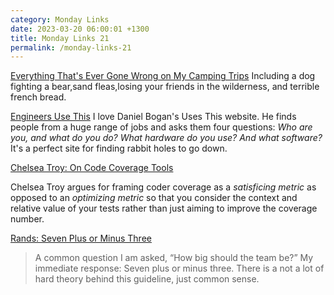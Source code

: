 ```yaml
---
category: Monday Links
date: 2023-03-20 06:00:01 +1300
title: Monday Links 21
permalink: /monday-links-21
---
```


[Everything That's Ever Gone Wrong on My Camping Trips](https://www.outsideonline.com/outdoor-adventure/exploration-survival/camping-mistakes-lessons-learned/) Including a dog fighting a bear,sand fleas,losing your friends in the wilderness, and terrible french bread.

[Engineers Use This](https://usesthis.com/categories/engineer/) I love Daniel Bogan's Uses This website. He finds people from a huge range of jobs and asks them four questions: _Who are you, and what do you do? What hardware do you use? And what software?_ It's a perfect site for finding rabbit holes to go down.

[Chelsea Troy: On Code Coverage Tools](https://chelseatroy.com/2023/02/07/on-code-coverage-tools/)

Chelsea Troy argues for framing coder coverage as a _satisficing metric_ as opposed to an _optimizing metric_ so that you consider the context and relative value of your tests rather than just aiming to improve the coverage number.

[Rands: Seven Plus or Minus Three](https://randsinrepose.com/archives/seven-plus-or-minus-three/)

> A common question I am asked, “How big should the team be?” My immediate response: Seven plus or minus three. There is a not a lot of hard theory behind this guideline, just common sense.